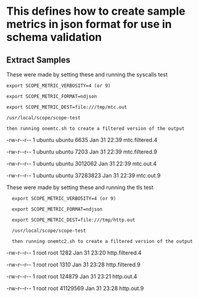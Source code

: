 # This defines how to create sample metrics in json format for use in schema validation

## Extract Samples

These were made by setting these and running the syscalls test

    export SCOPE_METRIC_VERBOSITY=4 (or 9)

    export SCOPE_METRIC_FORMAT=ndjson

    export SCOPE_METRIC_DEST=file:///tmp/mtc.out

    /usr/local/scope/scope-test

    then running onemtc.sh to create a filtered version of the output

-rw-r--r--  1 ubuntu ubuntu     6635 Jan 31 22:39 mtc.filtered.4

-rw-r--r--  1 ubuntu ubuntu     7203 Jan 31 22:39 mtc.filtered.9

-rw-r--r--  1 ubuntu ubuntu  3012062 Jan 31 22:39 mtc.out.4

-rw-r--r--  1 ubuntu ubuntu 37283823 Jan 31 22:39 mtc.out.9

These were made by setting these and running the tls test

      export SCOPE_METRIC_VERBOSITY=4 (or 9)

      export SCOPE_METRIC_FORMAT=ndjson

      export SCOPE_METRIC_DEST=file:///tmp/http.out

      /usr/local/scope/scope-test

      then running onemtc2.sh to create a filtered version of the output

-rw-r--r--  1 root   root       1282 Jan 31 23:20 http.filtered.4

-rw-r--r--  1 root   root       1310 Jan 31 23:28 http.filtered.9

-rw-r--r--  1 root   root     124879 Jan 31 23:21 http.out.4

-rw-r--r--  1 root   root   41129569 Jan 31 23:28 http.out.9
